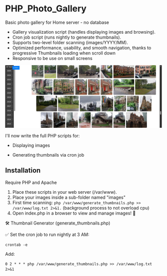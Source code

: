 # PHP_Photo_Gallery 
Basic photo gallery for Home server - no database

- Gallery visualization script (handles displaying images and browsing). 
- Cron job script (runs nightly to generate thumbnails). 
- Supports two-level folder scanning (images/YYYY/MM). 
- Optimized performance, usability, and smooth navigation, thanks to progressive Thumbnails loading when scroll down
- Responsive to be use on small screens

![Screenshot](screen.jpg?raw=true "Screenshot")

I'll now write the full PHP scripts for:

- Displaying images

- Generating thumbnails via cron job

## Installation

Require PHP and Apache

1. Place these scripts in your web server (/var/www).
2. Place your images inside a sub-folder named "images"
3. First time scanning: `php /var/www/generate_thumbnails.php >> /var/www/log.txt 2>&1.` (background process to not overload cpu)
4. Open index.php in a browser to view and manage images! 🎉

🛠 Thumbnail Generator (generate_thumbnails.php)

✅ Set the cron job to run nightly at 3 AM:

`crontab -e`

Add:

`0 2 * * * php /var/www/generate_thumbnails.php >> /var/www/log.txt 2>&1`
